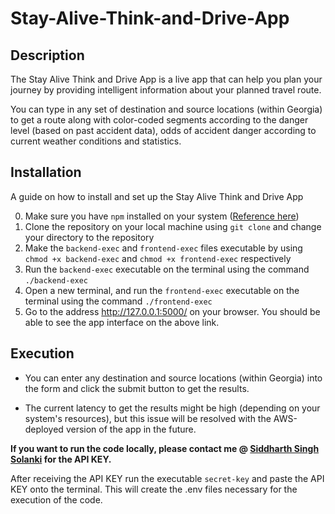# Stay-Alive-Think-and-Drive-App

## Description

The Stay Alive Think and Drive App is a live app that can help you plan your journey by providing intelligent information about your planned travel route.

You can type in any set of destination and source locations (within Georgia) to get a route along with color-coded segments according to the danger level (based on past accident data),
odds of accident danger according to current weather conditions and statistics.


## Installation

A guide on how to install and set up the Stay Alive Think and Drive App

0. Make sure you have `npm` installed on your system ([Reference here](https://docs.npmjs.com/downloading-and-installing-node-js-and-npm))
1. Clone the repository on your local machine using `git clone` and change your directory to the repository
2. Make the `backend-exec` and `frontend-exec` files executable by using `chmod +x backend-exec` and `chmod +x frontend-exec` respectively 
3. Run the `backend-exec` executable on the terminal using the command `./backend-exec`
4. Open a new terminal, and run the `frontend-exec` executable on the terminal using the command `./frontend-exec`
5. Go to the address http://127.0.0.1:5000/ on your browser. You should be able to see the app interface on the above link.


## Execution

- You can enter any destination and source locations (within Georgia) into the form and click the submit button to get the results. 

- The current latency to get the results might be high (depending on your system's resources), but this issue will be resolved with the AWS-deployed version of the app in the future.

**If you want to run the code locally, please contact me @ [Siddharth Singh Solanki](mailto:siddharth.solanki@gatech.edu) for the API KEY.**

After receiving the API KEY run the executable `secret-key` and paste the API KEY onto the terminal. This will create the .env files necessary for the execution of the code.
